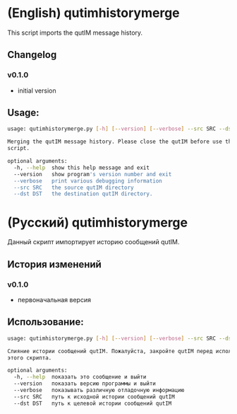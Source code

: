 # (English) qutimhistorymerge
This script imports the qutIM message history.

## Changelog
### v0.1.0
- initial version

## Usage:
```bash
usage: qutimhistorymerge.py [-h] [--version] [--verbose] --src SRC --dst DST

Merging the qutIM message history. Please close the qutIM before use this
script.

optional arguments:
  -h, --help  show this help message and exit
  --version   show program's version number and exit
  --verbose   print various debugging information
  --src SRC   the source qutIM directory
  --dst DST   the destination qutIM directory.

```


# (Русский) qutimhistorymerge
Данный скрипт импортирует историю сообщений qutIM.

## История изменений
### v0.1.0
- первоначальная версия

## Использование:
```bash
usage: qutimhistorymerge.py [-h] [--version] [--verbose] --src SRC --dst DST

Слияние истории сообщений qutIM. Пожалуйста, закройте qutIM перед использованием
этого скрипта.

optional arguments:
  -h, --help  показать это сообщение и выйти
  --version   показать версию программы и выйти
  --verbose   показывать различную отладочную информацию
  --src SRC   путь к исходной истории сообщений qutIM
  --dst DST   путь к целевой истории сообщений qutIM 
```

